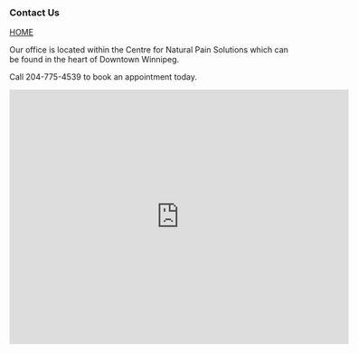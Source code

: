 ### Contact Us

[HOME](https://klattphysio.github.io/)

Our office is located within the Centre for Natural Pain Solutions which can be found in the heart of Downtown Winnipeg.

Call 204-775-4539 to book an appointment today.

<iframe 
src="https://www.google.com/maps/embed?pb=!1m14!1m8!1m3!1d10282.855244611212!2d-97.1530919!3d49.8854008!3m2!1i1024!2i768!4f13.1!3m3!1m2!1s0x0%3A0x493b8eae13281446!2sCentre%20for%20Natural%20Pain%20Solutions!5e0!3m2!1sen!2sca!4v1586968120730!5m2!1sen!2sca" 
width="600" height="450" 
frameborder="0" style="border:0;" 
allowfullscreen="" aria-hidden="false" 
tabindex="0"></iframe>

